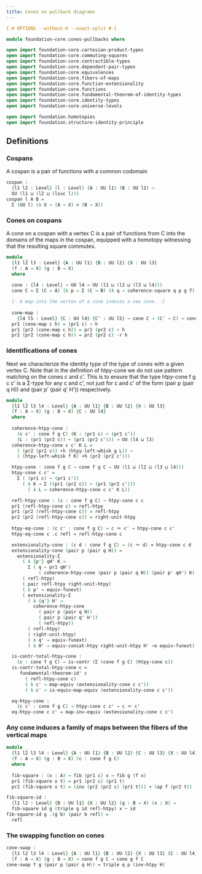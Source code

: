 ```yaml
---
title: Cones on pullback diagrams
---
```


```agda
{-# OPTIONS --without-K --exact-split #-}

module foundation-core.cones-pullbacks where

open import foundation-core.cartesian-product-types
open import foundation-core.commuting-squares
open import foundation-core.contractible-types
open import foundation-core.dependent-pair-types
open import foundation-core.equivalences
open import foundation-core.fibers-of-maps
open import foundation-core.function-extensionality
open import foundation-core.functions
open import foundation-core.fundamental-theorem-of-identity-types
open import foundation-core.identity-types
open import foundation-core.universe-levels

open import foundation.homotopies
open import foundation.structure-identity-principle
```

## Definitions

### Cospans

A cospan is a pair of functions with a common codomain

```agda
cospan :
  {l1 l2 : Level} (l : Level) (A : UU l1) (B : UU l2) →
  UU (l1 ⊔ (l2 ⊔ (lsuc l)))
cospan l A B =
  Σ (UU l) (λ X → (A → X) × (B → X))
```

### Cones on cospans

A cone on a cospan with a vertex C is a pair of functions from C into the domains of the maps in the cospan, equipped with a homotopy witnessing that the resulting square commutes.

```agda
module _
  {l1 l2 l3 : Level} {A : UU l1} {B : UU l2} {X : UU l3}
  (f : A → X) (g : B → X)
  where
   
  cone : {l4 : Level} → UU l4 → UU (l1 ⊔ (l2 ⊔ (l3 ⊔ l4)))
  cone C = Σ (C → A) (λ p → Σ (C → B) (λ q → coherence-square q p g f))

  {- A map into the vertex of a cone induces a new cone. -}
  
  cone-map :
    {l4 l5 : Level} {C : UU l4} {C' : UU l5} → cone C → (C' → C) → cone C'
  pr1 (cone-map c h) = (pr1 c) ∘ h
  pr1 (pr2 (cone-map c h)) = pr1 (pr2 c) ∘ h
  pr2 (pr2 (cone-map c h)) = pr2 (pr2 c) ·r h
```

### Identifications of cones

Next we characterize the identity type of the type of cones with a given vertex C. Note that in the definition of htpy-cone we do not use pattern matching on the cones c and c'. This is to ensure that the type htpy-cone f g c c' is a Σ-type for any c and c', not just for c and c' of the form (pair p (pair q H)) and (pair p' (pair q' H')) respectively.

```agda
module _
  {l1 l2 l3 l4 : Level} {A : UU l1} {B : UU l2} {X : UU l3}
  (f : A → X) (g : B → X) {C : UU l4}
  where
  
  coherence-htpy-cone :
    (c c' : cone f g C) (K : (pr1 c) ~ (pr1 c'))
    (L : (pr1 (pr2 c)) ~ (pr1 (pr2 c'))) → UU (l4 ⊔ l3)
  coherence-htpy-cone c c' K L =
    ( (pr2 (pr2 c)) ∙h (htpy-left-whisk g L)) ~
    ( (htpy-left-whisk f K) ∙h (pr2 (pr2 c')))

  htpy-cone : cone f g C → cone f g C → UU (l1 ⊔ (l2 ⊔ (l3 ⊔ l4)))
  htpy-cone c c' =
    Σ ( (pr1 c) ~ (pr1 c'))
      ( λ K → Σ ((pr1 (pr2 c)) ~ (pr1 (pr2 c')))
        ( λ L → coherence-htpy-cone c c' K L))

  refl-htpy-cone : (c : cone f g C) → htpy-cone c c
  pr1 (refl-htpy-cone c) = refl-htpy
  pr1 (pr2 (refl-htpy-cone c)) = refl-htpy
  pr2 (pr2 (refl-htpy-cone c)) = right-unit-htpy
      
  htpy-eq-cone : (c c' : cone f g C) → c ＝ c' → htpy-cone c c'
  htpy-eq-cone c .c refl = refl-htpy-cone c

  extensionality-cone : (c d : cone f g C) → (c ＝ d) ≃ htpy-cone c d
  extensionality-cone (pair p (pair q H)) =
    extensionality-Σ
      ( λ {p'} qH' K →
        Σ ( q ~ pr1 qH')
            ( coherence-htpy-cone (pair p (pair q H)) (pair p' qH') K))
      ( refl-htpy)
      ( pair refl-htpy right-unit-htpy)
      ( λ p' → equiv-funext)
      ( extensionality-Σ
        ( λ {q'} H' →
          coherence-htpy-cone
            ( pair p (pair q H))
            ( pair p (pair q' H'))
            ( refl-htpy))
        ( refl-htpy)
        ( right-unit-htpy)
        ( λ q' → equiv-funext)
        ( λ H' → equiv-concat-htpy right-unit-htpy H' ∘e equiv-funext))

  is-contr-total-htpy-cone :
    (c : cone f g C) → is-contr (Σ (cone f g C) (htpy-cone c))
  is-contr-total-htpy-cone c =
     fundamental-theorem-id' c
       ( refl-htpy-cone c)
       ( λ c' → map-equiv (extensionality-cone c c'))
       ( λ c' → is-equiv-map-equiv (extensionality-cone c c'))

  eq-htpy-cone :
    (c c' : cone f g C) → htpy-cone c c' → c ＝ c'
  eq-htpy-cone c c' = map-inv-equiv (extensionality-cone c c')
```

### Any cone induces a family of maps between the fibers of the vertical maps

```agda
module _
  {l1 l2 l3 l4 : Level} {A : UU l1} {B : UU l2} {C : UU l3} {X : UU l4}
  (f : A → X) (g : B → X) (c : cone f g C)
  where
  
  fib-square : (x : A) → fib (pr1 c) x → fib g (f x)
  pr1 (fib-square x t) = pr1 (pr2 c) (pr1 t)
  pr2 (fib-square x t) = (inv (pr2 (pr2 c) (pr1 t))) ∙ (ap f (pr2 t))

fib-square-id :
  {l1 l2 : Level} {B : UU l1} {X : UU l2} (g : B → X) (x : X) →
  fib-square id g (triple g id refl-htpy) x ~ id
fib-square-id g .(g b) (pair b refl) =
  refl
```

### The swapping function on cones

```agda
cone-swap :
  {l1 l2 l3 l4 : Level} {A : UU l1} {B : UU l2} {X : UU l3} {C : UU l4}
  (f : A → X) (g : B → X) → cone f g C → cone g f C
cone-swap f g (pair p (pair q H)) = triple q p (inv-htpy H)
```
